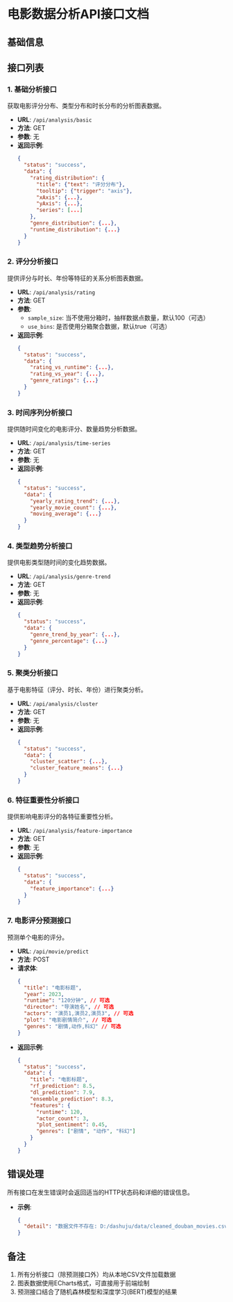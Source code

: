 # 电影数据分析API接口文档

## 基础信息

## 接口列表

### 1. 基础分析接口

获取电影评分分布、类型分布和时长分布的分析图表数据。

- **URL**: `/api/analysis/basic`
- **方法**: GET
- **参数**: 无
- **返回示例**:
  ```json
  {
    "status": "success",
    "data": {
      "rating_distribution": {
        "title": {"text": "评分分布"},
        "tooltip": {"trigger": "axis"},
        "xAxis": {...},
        "yAxis": {...},
        "series": [...]
      },
      "genre_distribution": {...},
      "runtime_distribution": {...}
    }
  }
  ```

### 2. 评分分析接口

提供评分与时长、年份等特征的关系分析图表数据。

- **URL**: `/api/analysis/rating`
- **方法**: GET
- **参数**: 
  - `sample_size`: 当不使用分箱时，抽样数据点数量，默认100（可选）
  - `use_bins`: 是否使用分箱聚合数据，默认true（可选）
- **返回示例**:
  ```json
  {
    "status": "success",
    "data": {
      "rating_vs_runtime": {...},
      "rating_vs_year": {...},
      "genre_ratings": {...}
    }
  }
  ```

### 3. 时间序列分析接口

提供随时间变化的电影评分、数量趋势分析数据。

- **URL**: `/api/analysis/time-series`
- **方法**: GET
- **参数**: 无
- **返回示例**:
  ```json
  {
    "status": "success",
    "data": {
      "yearly_rating_trend": {...},
      "yearly_movie_count": {...},
      "moving_average": {...}
    }
  }
  ```

### 4. 类型趋势分析接口

提供电影类型随时间的变化趋势数据。

- **URL**: `/api/analysis/genre-trend`
- **方法**: GET
- **参数**: 无
- **返回示例**:
  ```json
  {
    "status": "success",
    "data": {
      "genre_trend_by_year": {...},
      "genre_percentage": {...}
    }
  }
  ```

### 5. 聚类分析接口

基于电影特征（评分、时长、年份）进行聚类分析。

- **URL**: `/api/analysis/cluster`
- **方法**: GET
- **参数**: 无
- **返回示例**:
  ```json
  {
    "status": "success",
    "data": {
      "cluster_scatter": {...},
      "cluster_feature_means": {...}
    }
  }
  ```

### 6. 特征重要性分析接口

提供影响电影评分的各特征重要性分析。

- **URL**: `/api/analysis/feature-importance`
- **方法**: GET
- **参数**: 无
- **返回示例**:
  ```json
  {
    "status": "success",
    "data": {
      "feature_importance": {...}
    }
  }
  ```

### 7. 电影评分预测接口

预测单个电影的评分。

- **URL**: `/api/movie/predict`
- **方法**: POST
- **请求体**:
  ```json
  {
    "title": "电影标题",
    "year": 2023,
    "runtime": "120分钟", // 可选
    "director": "导演姓名", // 可选
    "actors": "演员1,演员2,演员3", // 可选
    "plot": "电影剧情简介", // 可选
    "genres": "剧情,动作,科幻" // 可选
  }
  ```
- **返回示例**:
  ```json
  {
    "status": "success",
    "data": {
      "title": "电影标题",
      "rf_prediction": 8.5,
      "dl_prediction": 7.9,
      "ensemble_prediction": 8.3,
      "features": {
        "runtime": 120,
        "actor_count": 3,
        "plot_sentiment": 0.45,
        "genres": ["剧情", "动作", "科幻"]
      }
    }
  }
  ```

## 错误处理

所有接口在发生错误时会返回适当的HTTP状态码和详细的错误信息。

- **示例**:
  ```json
  {
    "detail": "数据文件不存在: D:/dashuju/data/cleaned_douban_movies.csv"
  }
  ```

## 备注

1. 所有分析接口（除预测接口外）均从本地CSV文件加载数据
2. 图表数据使用ECharts格式，可直接用于前端绘制
3. 预测接口结合了随机森林模型和深度学习(BERT)模型的结果
